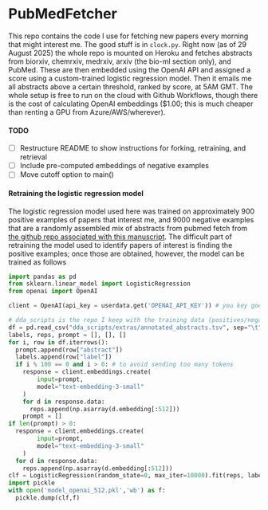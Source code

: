 # PubMedFetcher
This repo contains the code I use for fetching new papers every morning that might interest me. The good stuff is in `clock.py`. Right now (as of 29 August 2025) the whole repo is mounted on Heroku and fetches abstracts from biorxiv, chemrxiv, medrxiv, arxiv (the bio-ml section only), and PubMed. These are then embedded using the OpenAI API and assigned a score using a custom-trained logistic regression model. Then it emails me all abstracts above a certain threshold, ranked by score, at 5AM GMT. The whole setup is free to run on the cloud with Github Workflows, though there is the cost of calculating OpenAI embeddings ($1.00; this is much cheaper than renting a GPU from Azure/AWS/wherever).

#### TODO
- [ ] Restructure README to show instructions for forking, retraining, and retrieval
- [ ] Include pre-computed embeddings of negative examples
- [ ] Move cutoff option to main()

#### Retraining the logistic regression model
The logistic regression model used here was trained on approximately 900 positive examples of papers that interest me, and 9000 negative examples that are a randomly assembled mix of abstracts from pubmed fetch from [the github repo associated with this manuscript](https://doi.org/10.1016/j.patter.2024.100968). The difficult part of retraining the model used to identify papers of interest is finding the positive examples; once those are obtained, however, the model can be trained as follows

```python
import pandas as pd
from sklearn.linear_model import LogisticRegression
from openai import OpenAI

client = OpenAI(api_key = userdata.get('OPENAI_API_KEY')) # you key goes here

# dda_scripts is the repo I keep with the training data (positives/negatives)
df = pd.read_csv("dda_scripts/extras/annotated_abstracts.tsv", sep="\t").dropna(subset="label")
labels, reps, prompt = [], [], []
for i, row in df.iterrows():
  prompt.append(row["abstract"])
  labels.append(row["label"])
  if i % 100 == 0 and i > 0: # to avoid sending too many tokens
    response = client.embeddings.create(
        input=prompt,
        model="text-embedding-3-small"
    )
    for d in response.data:
      reps.append(np.asarray(d.embedding[:512]))
    prompt = []
if len(prompt) > 0:
  response = client.embeddings.create(
        input=prompt,
        model="text-embedding-3-small"
    )
  for d in response.data:
    reps.append(np.asarray(d.embedding[:512]))
clf = LogisticRegression(random_state=0, max_iter=10000).fit(reps, labels)
import pickle
with open('model_openai_512.pkl','wb') as f:
  pickle.dump(clf,f)
```
